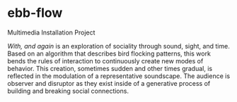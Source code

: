 # ebb-flow
Multimedia Installation Project

<i>With, and again</i> is an exploration of sociality through sound, sight, and time. Based on an algorithm that describes
bird flocking patterns, this work bends the rules of interaction to continuously create new modes of behavior. This creation,
sometimes sudden and other times gradual, is reflected in the modulation of a representative soundscape. The audience is 
observer and disruptor as they exist inside of a generative process of building and breaking social connections.
